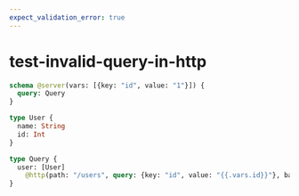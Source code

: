 ```yaml
---
expect_validation_error: true
---
```


# test-invalid-query-in-http

```graphql @server
schema @server(vars: [{key: "id", value: "1"}]) {
  query: Query
}

type User {
  name: String
  id: Int
}

type Query {
  user: [User]
    @http(path: "/users", query: {key: "id", value: "{{.vars.id}}"}, baseURL: "http://jsonplaceholder.typicode.com")
}
```
